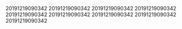 20191219090342
20191219090342
20191219090342
20191219090342
20191219090342
20191219090342
20191219090342
20191219090342
20191219090342
